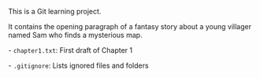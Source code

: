 



This is a Git learning project.



It contains the opening paragraph of a fantasy story about a young villager named Sam who finds a mysterious map.







\- `chapter1.txt`: First draft of Chapter 1

\- `.gitignore`: Lists ignored files and folders




